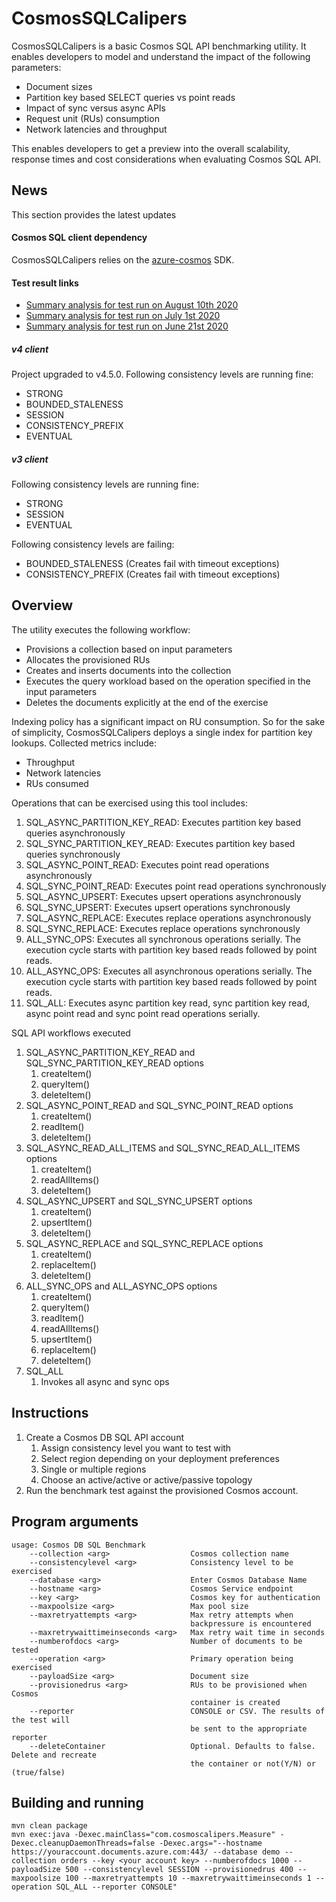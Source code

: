 # CosmosSQLCalipers
CosmosSQLCalipers is a basic Cosmos SQL API benchmarking utility. It enables developers to model and understand the impact of the following parameters:

+ Document sizes
+ Partition key based SELECT queries vs point reads
+ Impact of sync versus async APIs
+ Request unit (RUs) consumption
+ Network latencies and throughput

This enables developers to get a preview into the overall scalability, response times and cost considerations when evaluating Cosmos SQL API. 

## News
This section provides the latest updates

#### Cosmos SQL client dependency
CosmosSQLCalipers relies on the [azure-cosmos](https://mvnrepository.com/artifact/com.azure/azure-cosmos) SDK.

#### Test result links
- [Summary analysis for test run on August 10th 2020](https://github.com/deepub/CosmosSQLCalipers/blob/master/output/analysis/all_consistency_levels_08102020/README.md)
- [Summary analysis for test run on July 1st 2020](https://github.com/deepub/CosmosSQLCalipers/blob/master/output/analysis/all_consistency_levels_07012020/README.md) 
- [Summary analysis for test run on June 21st 2020](https://github.com/deepub/CosmosSQLCalipers/blob/master/output/analysis/session_consistency_06212020/README.md) 

##### *v4 client*
Project upgraded to v4.5.0. Following consistency levels are running fine:
* STRONG
* BOUNDED_STALENESS
* SESSION
* CONSISTENCY_PREFIX
* EVENTUAL

##### *v3 client*

Following consistency levels are running fine:
* STRONG
* SESSION
* EVENTUAL

Following consistency levels are failing:
* BOUNDED_STALENESS (Creates fail with timeout exceptions)
* CONSISTENCY_PREFIX (Creates fail with timeout exceptions)

## Overview
The utility executes the following workflow:
* Provisions a collection based on input parameters
* Allocates the provisioned RUs
* Creates and inserts documents into the collection
* Executes the query workload based on the operation specified in the input parameters
* Deletes the documents explicitly at the end of the exercise 

Indexing policy has a significant impact on RU consumption. So for the sake of simplicity, CosmosSQLCalipers deploys a single index for partition key lookups. Collected metrics include:
* Throughput
* Network latencies
* RUs consumed

Operations that can be exercised using this tool includes:
1. SQL_ASYNC_PARTITION_KEY_READ: Executes partition key based queries asynchronously  
1. SQL_SYNC_PARTITION_KEY_READ: Executes partition key based queries synchronously
1. SQL_ASYNC_POINT_READ: Executes point read operations asynchronously
1. SQL_SYNC_POINT_READ: Executes point read operations synchronously
1. SQL_ASYNC_UPSERT: Executes upsert operations asynchronously
1. SQL_SYNC_UPSERT: Executes upsert operations synchronously
1. SQL_ASYNC_REPLACE: Executes replace operations asynchronously
1. SQL_SYNC_REPLACE: Executes replace operations synchronously 
1. ALL_SYNC_OPS: Executes all synchronous operations serially. The execution cycle starts with partition key based reads followed by point reads.  
1. ALL_ASYNC_OPS: Executes all asynchronous operations serially. The execution cycle starts with partition key based reads followed by point reads.
1. SQL_ALL: Executes async partition key read, sync partition key read, async point read and sync point read operations serially.

SQL API workflows executed
1. SQL_ASYNC_PARTITION_KEY_READ and SQL_SYNC_PARTITION_KEY_READ options
    1. createItem()
    1. queryItem()
    1. deleteItem()
1. SQL_ASYNC_POINT_READ and SQL_SYNC_POINT_READ options
    1. createItem()
    1. readItem()
    1. deleteItem()
1. SQL_ASYNC_READ_ALL_ITEMS and SQL_SYNC_READ_ALL_ITEMS options
    1. createItem()
    1. readAllItems()
    1. deleteItem()
1. SQL_ASYNC_UPSERT and SQL_SYNC_UPSERT options
    1. createItem()
    1. upsertItem()
    1. deleteItem()
1. SQL_ASYNC_REPLACE and SQL_SYNC_REPLACE options 
    1. createItem()
    1. replaceItem()
    1. deleteItem()
1. ALL_SYNC_OPS and ALL_ASYNC_OPS options
    1. createItem()
    1. queryItem()
    1. readItem()
    1. readAllItems()
    1. upsertItem()
    1. replaceItem()
    1. deleteItem()
1. SQL_ALL
    1. Invokes all async and sync ops


## Instructions
1. Create a Cosmos DB SQL API account
    1. Assign consistency level you want to test with
    1. Select region depending on your deployment preferences
    1. Single or multiple regions
    1. Choose an active/active or active/passive topology
2. Run the benchmark test against the provisioned Cosmos account.     

## Program arguments
````
usage: Cosmos DB SQL Benchmark
    --collection <arg>                  Cosmos collection name
    --consistencylevel <arg>            Consistency level to be exercised
    --database <arg>                    Enter Cosmos Database Name
    --hostname <arg>                    Cosmos Service endpoint
    --key <arg>                         Cosmos key for authentication
    --maxpoolsize <arg>                 Max pool size
    --maxretryattempts <arg>            Max retry attempts when
                                        backpressure is encountered
    --maxretrywaittimeinseconds <arg>   Max retry wait time in seconds
    --numberofdocs <arg>                Number of documents to be tested
    --operation <arg>                   Primary operation being exercised
    --payloadSize <arg>                 Document size
    --provisionedrus <arg>              RUs to be provisioned when Cosmos
                                        container is created
    --reporter                          CONSOLE or CSV. The results of the test will
                                        be sent to the appropriate reporter
    --deleteContainer                   Optional. Defaults to false. Delete and recreate
                                        the container or not(Y/N) or (true/false)                                    
````

## Building and running

````
mvn clean package
mvn exec:java -Dexec.mainClass="com.cosmoscalipers.Measure" -Dexec.cleanupDaemonThreads=false -Dexec.args="--hostname https://youraccount.documents.azure.com:443/ --database demo --collection orders --key <your account key> --numberofdocs 1000 --payloadSize 500 --consistencylevel SESSION --provisionedrus 400 --maxpoolsize 100 --maxretryattempts 10 --maxretrywaittimeinseconds 1 --operation SQL_ALL --reporter CONSOLE"
````

